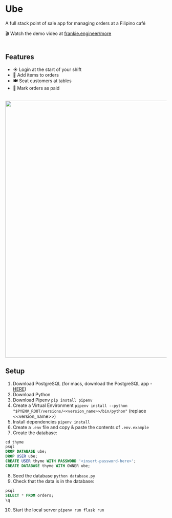 # Ube
A full stack point of sale app for managing orders at a Filipino café

🎬 Watch the demo video at [frankie.engineer/more](https://frankie.engineer/more)
<br></br>

## Features 
- ☀️ Login at the start of your shift
- 🍮 Add items to orders
- 🍽️ Seat customers at tables
- 💸 Mark orders as paid
<br></br>

<img src="https://storage.googleapis.com/frankie-esparza-portfolio/gifs/ube.gif" width="800">

## Setup
1) Download PostgreSQL (for macs, download the PostgreSQL app - [HERE](https://postgresapp.com/))
2) Download Python
3) Download Pipenv ```pip install pipenv```    
4) Create a Virtual Environment `pipenv install --python "$PYENV_ROOT/versions/<<version_name>>/bin/python"` (replace <<version_name>>)
5) Install dependencies `pipenv install`
6) Create a `.env` file and copy & paste the contents of `.env.example`
7) Create the database:
```sql
cd thyme
psql    
DROP DATABASE ube;
DROP USER ube;  
CREATE USER thyme WITH PASSWORD '<insert-password-here>';    
CREATE DATABASE thyme WITH OWNER ube;
```
8) Seed the database `python database.py`
9) Check that the data is in the database:
```sql
psql
SELECT * FROM orders;
\q
```
10) Start the local server `pipenv run flask run`
